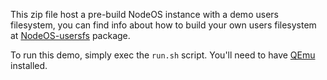 This zip file host a pre-build NodeOS instance with a demo users filesystem, you
can find info about how to build your own users filesystem at
[NodeOS-usersfs](node_modules/nodeos-usersfs/README.md) package.

To run this demo, simply exec the ```run.sh``` script. You'll need to have
[QEmu](http://wiki.qemu.org/Main_Page) installed.
